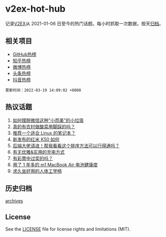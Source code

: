 # v2ex-hot-hub

 记录[V2EX](https://www.v2ex.com/)从 2021-01-06 日至今的热门话题。每小时抓取一次数据，按天[归档](archives)。
 
 ## 相关项目

- [GitHub热榜](https://github.com/lonnyzhang423/github-hot-hub)
- [知乎热榜](https://github.com/lonnyzhang423/zhihu-hot-hub)
- [微博热榜](https://github.com/lonnyzhang423/weibo-hot-hub)
- [头条热榜](https://github.com/lonnyzhang423/toutiao-hot-hub)
- [抖音热榜](https://github.com/lonnyzhang423/douyin-hot-hub)


 `更新时间：2022-03-19 14:09:02 +0800`

## 热议话题

1. [如何摆脱微信这种"小而美"的小垃圾](https://www.v2ex.com/t/841372)
1. [真的有农村做酸菜用脚踩的吗？](https://www.v2ex.com/t/841413)
1. [推荐一个适合 Linux 的笔记本？](https://www.v2ex.com/t/841271)
1. [新发布的红米 K50 如何](https://www.v2ex.com/t/841296)
1. [后端大佬请进！帮我看看这个排序方法可以行得通吗？](https://www.v2ex.com/t/841306)
1. [有无优雅&实用的充电方式](https://www.v2ex.com/t/841283)
1. [有彩票中过奖的吗？](https://www.v2ex.com/t/841332)
1. [用了 1 年多的 m1 MacBook Air 电池健康度](https://www.v2ex.com/t/841367)
1. [求久坐好用的人体工学椅](https://www.v2ex.com/t/841385)

## 历史归档

[archives](archives)

## License

See the [LICENSE](LICENSE) file for license rights and limitations (MIT).
